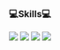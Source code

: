 
<div align=center>
  
### :computer:Skills:computer:

<img src="https://img.shields.io/badge/Python-3776AB?style=flat&logo=python&logoColor=white"/>
<img src="https://img.shields.io/badge/Java-FFFFFF?style=flat&logo=openjdk&logoColor=white"/>
<img src="https://img.shields.io/badge/R-276DC3?style=flat&logo=r&logoColor=white"/>
<img src="https://img.shields.io/badge/MySQL-4479A1?style=flat&logo=mysql&logoColor=black"/>

</div>

